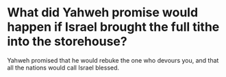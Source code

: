 # What did Yahweh promise would happen if Israel brought the full tithe into the storehouse?

Yahweh promised that he would rebuke the one who devours you, and that all the nations would call Israel blessed.
